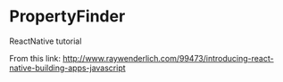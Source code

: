 # PropertyFinder
ReactNative tutorial

From this link: http://www.raywenderlich.com/99473/introducing-react-native-building-apps-javascript
